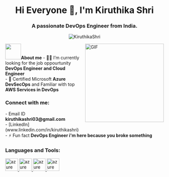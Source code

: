 <h1 align="center">Hi Everyone 👋, I'm Kiruthika Shri</h1>
<h3 align="center">A passionate DevOps Engineer from India.</h3>
<p align="center"> <img src="https://komarev.com/ghpvc/?username=KiruthikaShri&label=Profile%20views&color=0e75b6&style=flat" alt="KiruthikaShri" /> </p>
<picture><img src = "https://github.com/7oSkaaa/7oSkaaa/blob/main/Images/about_me.gif?raw=true" width = 50px></picture><b>About me</b>
<img align="right" alt="GIF" height="250px" src="https://giffiles.alphacoders.com/121/12113.gif" />
- 👨‍💻 I’m currently looking for the job oppourtunity <b>DevOps Engineer and Cloud Engineer</b></br>
- 🌱 Certified Microsoft <b>Azure DevSecOps</b> and Familiar with top <b>AWS Services in DevOps</b></br>
<h3 align="left">Connect with me:</h3>
- Email ID <b>kiruthikashri03@gmail.com</b></br>
- [LinkedIn](www.linkedin.com/in/kiruthikashri)</br>
- ⚡ Fun fact <b>DevOps Engineer i'm here because you broke something</b>

<h3 align="left">Languages and Tools:</h3>
<p align="left"><a href="https://azure.microsoft.com/en-in/" target="_blank" rel="noreferrer"> <img src="https://www.vectorlogo.zone/logos/microsoft_azure/microsoft_azure-icon.svg" alt="azure" width="40" height="40"/> </a>
<a href="https://git-scm.com/" target="_blank" rel="noreferrer"><img src="https://upload.wikimedia.org/wikipedia/commons/3/3f/Git_icon.svg" alt="azure" width="40" height="40"/> </a>
<a href="https://git-scm.com/" target="_blank" rel="noreferrer"><img src="https://upload.wikimedia.org/wikipedia/commons/3/3f/Git_icon.svg" alt="azure" width="40" height="40"/> </a>
<a href="https://github.com/KiruthikaShri/KiruthikaShri/" target="_blank" rel="noreferrer"><img src="https://www.flaticon.com/free-icon/github-logo_25231" alt="azure" width="40" height="40"/> </a>				  

